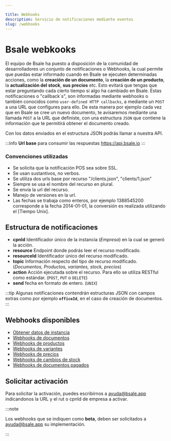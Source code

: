 ```yaml
---

title: Webhooks
description: Servicio de notificaciones mediante eventos
slug: /webhooks
---
```

[Obtener datos de instancia]: configuracion/webhooks  "ir a referencia"
[Webhooks de documentos]: documentos/webhooks  "ir a referencia"
[Webhooks de productos]: productos-y-servicios/webhooks#notificación-productos  "ir a referencia"
[Webhooks de variantes]: productos-y-servicios/webhooks#notificación-variantes  "ir a referencia"
[Webhooks de precios]: productos-y-servicios/webhooks#notificación-de-precios  "ir a referencia"
[Webhooks de cambios de stock]: productos-y-servicios/webhooks#notificación-de-stock  "ir a referencia"
[Webhooks de documentos pagados]: formas-de-pago/webhooks  "ir a referencia"

# Bsale webkooks

El equipo de Bsale ha puesto a disposición de la comunidad de desarrolladores un conjunto de notificaciones o Webhooks, la cual permite que puedas estar informado cuando en Bsale se ejecuten determinadas acciones, como la **creación de un documento**, la **creación de un producto**, la **actualización del stock**, **sus precios** etc. Esto evitará que tengas que estar preguntando cada cierto tiempo si algo ha cambiado en Bsale. Estas notificaciones o "callback´s", son informadas mediante webhooks o también conocidos como `user-defined HTTP callbacks`, a mediante un `POST` a una URL que configures para ello. De esta manera por ejemplo cada vez que en Bsale se cree un nuevo documento, te avisaremos mediante una llamada `POST` a la URL que definiste, con una estructura `JSON` que contiene la información que te permitirá obtener el documento creado.

Con los datos enviados en el estructura JSON podrás llamar a nuestra API.

:::info
**Url base** para consumir las respuestas
https://api.bsale.io
:::
### Convenciones utilizadas
- Se solicita que la notificación POS sea sobre SSL.
- Se usan sustantivos, no verbos.
- Se utiliza dos urls base por recurso "/clients.json", "clients/1.json"
- Siempre se usa el nombre del recurso en plural.
- Se envía la url del recurso.
- Manejo de versiones en la url.
- Las fechas se trabaja como enteros, por ejemplo 1388545200 corresponde a la fecha 2014-01-01, la conversión es realizada utilizando el [Tiempo Unix].

## Estructura de notificaciones
- **cpnId** Identificador único de la instancia (_Empresa_) en la cual se generó la acción. 
- **resource** Endpoint donde podrás leer el recurso modificado.
- **resourceId** Identificador único del recurso modificado.
- **topic** Información respecto del tipo de recurso modificado. (_Documentos, Productos, variantes, stock, precios_)
- **action** Acción ejecutada sobre el recurso. Para ello se utiliza RESTful como estándar. (`POST`, `PUT` o `DELETE`)
- **send** fecha en formato de entero. (`UNIX`)

:::tip
Algunas notificaciones contendrán estructuras JSON con campos extras como por ejemplo **`officeId`**, en el caso de creación de documentos.
:::

## Webhooks disponibles
- [Obtener datos de instancia]
- [Webhooks de documentos]
- [Webhooks de productos]
- [Webhooks de variantes]
- [Webhooks de precios]
- [Webhooks de cambios de stock]
- [Webhooks de documentos pagados]


## Solicitar activación
Para solicitar la activación, puedes escribirnos a ayuda@bsale.app indicandonos la URL y el rut o cpnId de empresa a activar.

:::note

Los webhooks que se indiquen como **beta**, deben ser solicitados a ayuda@bsale.app su implementación.

:::